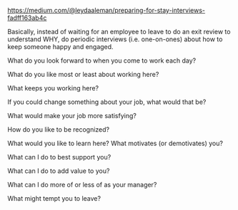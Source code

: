 https://medium.com/@leydaaleman/preparing-for-stay-interviews-fadff163ab4c

Basically, instead of waiting for an employee to leave to do an exit review to understand WHY, do periodic interviews (i.e. one-on-ones) about how to keep someone happy and engaged.

What do you look forward to when you come to work each day?

What do you like most or least about working here?

What keeps you working here?

If you could change something about your job, what would that be?

What would make your job more satisfying?

How do you like to be recognized?

What would you like to learn here? What motivates (or demotivates) you?

What can I do to best support you?

What can I do to add value to you?

What can I do more of or less of as your manager?

What might tempt you to leave?
